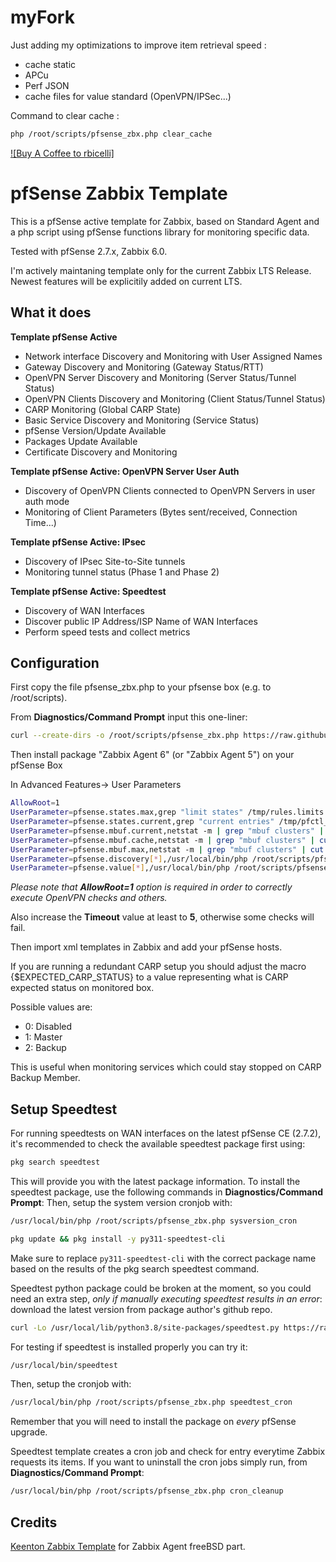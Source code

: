 # myFork

Just adding my optimizations to improve item retrieval speed :
- cache static
- APCu
- Perf JSON
- cache files for value standard (OpenVPN/IPSec...)

Command to clear cache : 
```bash
php /root/scripts/pfsense_zbx.php clear_cache
```

[![Buy A Coffee to rbicelli]](https://www.buymeacoffee.com/rbicelli)

# pfSense Zabbix Template

This is a pfSense active template for Zabbix, based on Standard Agent and a php script using pfSense functions library for monitoring specific data.

Tested with pfSense 2.7.x, Zabbix 6.0.

I'm actively maintaning template only for the current Zabbix LTS Release. Newest features will be explicitily added on current LTS.

## What it does

**Template pfSense Active**
 
 - Network interface Discovery and Monitoring with User Assigned Names
 - Gateway Discovery and Monitoring (Gateway Status/RTT) 
 - OpenVPN Server Discovery and Monitoring (Server Status/Tunnel Status)
 - OpenVPN Clients Discovery and Monitoring (Client Status/Tunnel Status)
 - CARP Monitoring (Global CARP State)
 - Basic Service Discovery and Monitoring (Service Status)
 - pfSense Version/Update Available
 - Packages Update Available
 - Certificate Discovery and Monitoring
 
**Template pfSense Active: OpenVPN Server User Auth**

 - Discovery of OpenVPN Clients connected to OpenVPN Servers in user auth mode
 - Monitoring of Client Parameters (Bytes sent/received, Connection Time...) 

**Template pfSense Active: IPsec**

 - Discovery of IPsec Site-to-Site tunnels
 - Monitoring tunnel status (Phase 1 and Phase 2)
 
**Template pfSense Active: Speedtest**

 - Discovery of WAN Interfaces
 - Discover public IP Address/ISP Name of WAN Interfaces
 - Perform speed tests and collect metrics


## Configuration

First copy the file pfsense_zbx.php to your pfsense box (e.g. to /root/scripts).

From **Diagnostics/Command Prompt** input this one-liner:

```bash
curl --create-dirs -o /root/scripts/pfsense_zbx.php https://raw.githubusercontent.com/iwayso/pfsense-zabbix-template/master/pfsense_zbx.php
```

Then install package "Zabbix Agent 6" (or "Zabbix Agent 5") on your pfSense Box

In Advanced Features-> User Parameters

```bash
AllowRoot=1
UserParameter=pfsense.states.max,grep "limit states" /tmp/rules.limits | cut -f4 -d ' '
UserParameter=pfsense.states.current,grep "current entries" /tmp/pfctl_si_out | tr -s ' ' | cut -f4 -d ' '
UserParameter=pfsense.mbuf.current,netstat -m | grep "mbuf clusters" | cut -f1 -d ' ' | cut -d '/' -f1
UserParameter=pfsense.mbuf.cache,netstat -m | grep "mbuf clusters" | cut -f1 -d ' ' | cut -d '/' -f2
UserParameter=pfsense.mbuf.max,netstat -m | grep "mbuf clusters" | cut -f1 -d ' ' | cut -d '/' -f4
UserParameter=pfsense.discovery[*],/usr/local/bin/php /root/scripts/pfsense_zbx.php discovery $1
UserParameter=pfsense.value[*],/usr/local/bin/php /root/scripts/pfsense_zbx.php $1 $2 $3
```

_Please note that **AllowRoot=1** option is required in order to correctly execute OpenVPN checks and others._

Also increase the **Timeout** value at least to **5**, otherwise some checks will fail.

Then import xml templates in Zabbix and add your pfSense hosts.

If you are running a redundant CARP setup you should adjust the macro {$EXPECTED_CARP_STATUS} to a value representing what is CARP expected status on monitored box.

Possible values are:

 - 0: Disabled
 - 1: Master
 - 2: Backup

This is useful when monitoring services which could stay stopped on CARP Backup Member.

## Setup Speedtest

For running speedtests on WAN interfaces on the latest pfSense CE (2.7.2), it's recommended to check the available speedtest package first using:

```bash
pkg search speedtest
```

This will provide you with the latest package information. To install the speedtest package, use the following commands in **Diagnostics/Command Prompt**:
Then, setup the system version cronjob with: 

```bash 
/usr/local/bin/php /root/scripts/pfsense_zbx.php sysversion_cron
```

```bash
pkg update && pkg install -y py311-speedtest-cli
```

Make sure to replace `py311-speedtest-cli` with the correct package name based on the results of the pkg search speedtest command.

Speedtest python package could be broken at the moment, so you could need an extra step, *only if manually executing speedtest results in an error*: download the latest version from package author's github repo.

```bash
curl -Lo /usr/local/lib/python3.8/site-packages/speedtest.py https://raw.githubusercontent.com/sivel/speedtest-cli/master/speedtest.py
```

For testing if speedtest is installed properly you can try it:

```bash
/usr/local/bin/speedtest
```

Then, setup the cronjob with: 

```bash 
/usr/local/bin/php /root/scripts/pfsense_zbx.php speedtest_cron
```

Remember that you will need to install the package on *every* pfSense upgrade.

Speedtest template creates a cron job and check for entry everytime Zabbix requests its items. If you  want to uninstall the cron jobs simply run, from **Diagnostics/Command Prompt**:

```bash
/usr/local/bin/php /root/scripts/pfsense_zbx.php cron_cleanup
```

## Credits

[Keenton Zabbix Template](https://github.com/keentonsas/zabbix-template-pfsense) for Zabbix Agent freeBSD part.
